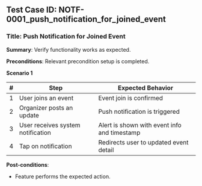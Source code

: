 ## Test Case ID: NOTF-0001_push_notification_for_joined_event
### Title: Push Notification for Joined Event
**Summary**: Verify functionality works as expected.

**Preconditions**: Relevant precondition setup is completed.

**Scenario 1**

| # | Step                                 | Expected Behavior                                  |
|---|--------------------------------------|----------------------------------------------------|
| 1 | User joins an event                  | Event join is confirmed                            |
| 2 | Organizer posts an update            | Push notification is triggered                     |
| 3 | User receives system notification    | Alert is shown with event info and timestamp       |
| 4 | Tap on notification                  | Redirects user to updated event detail             |



**Post-conditions**:
- Feature performs the expected action.
